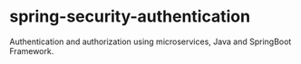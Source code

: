 # spring-security-authentication
Authentication and authorization using microservices, Java and SpringBoot Framework.
